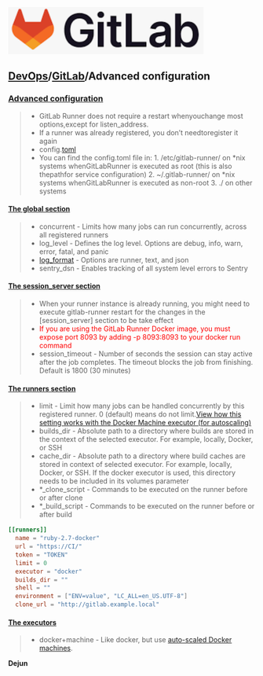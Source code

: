 
[![GitLab](../resource/GitLab.png)](https://docs.gitlab.com/)
## [DevOps]/[GitLab]/Advanced configuration



### [Advanced configuration]
  
>- GitLab Runner does not require a restart whenyouchange most options,except for listen_address.
>- If a runner was already registered, you don’t needtoregister it again
>- config.[toml]
>- You can find the config.toml file in:
    1. /etc/gitlab-runner/ on *nix systems whenGitLabRunner is executed as root (this is also thepathfor service configuration)
    2. ~/.gitlab-runner/ on *nix systems whenGitLabRunner is         executed as non-root
    3. ./ on other systems

#### [The global section]
>- concurrent - Limits how many jobs can run concurrently, across all registered runners
>- log_level - Defines the log level. Options are debug, info, warn, error, fatal, and panic
>- [log_format] - Options are runner, text, and json
>- sentry_dsn - Enables tracking of all system level errors to Sentry

#### [The session_server section]
>- When your runner instance is already running, you might need to execute gitlab-runner restart for the changes in the [session_server] section to be take effect
>- <red> If you are using the GitLab Runner Docker image, you must expose port 8093 by adding -p 8093:8093 to your docker run command </red>
>- session_timeout - Number of seconds the session can stay active after the job completes. The timeout blocks the job from finishing. Default is 1800 (30 minutes)

#### [The runners section]
>- limit - Limit how many jobs can be handled concurrently by this registered runner. 0 (default) means do not limit.[View how this setting works with the Docker Machine executor (for autoscaling)]
>- builds_dir - Absolute path to a directory where builds are stored in the context of the selected executor. For example, locally, Docker, or SSH
>- cache_dir - Absolute path to a directory where build caches are stored in context of selected executor. For example, locally, Docker, or SSH. If the docker executor is used, this directory needs to be included in its volumes parameter
>- *_clone_script - Commands to be executed on the runner before or after clone
>- *_build_script - Commands to be executed on the runner before or after build

```toml
[[runners]]
  name = "ruby-2.7-docker"
  url = "https://CI/"
  token = "TOKEN"
  limit = 0
  executor = "docker"
  builds_dir = ""
  shell = ""
  environment = ["ENV=value", "LC_ALL=en_US.UTF-8"]
  clone_url = "http://gitlab.example.local"
```

#### [The executors]

>- docker+machine - Like docker, but use [auto-scaled Docker machines].

<style>
red { color: red }
yellow { color: yellow }
</style>
**Dejun**

[//]: # (These are reference links used in the body of this note and get stripped out when the markdown processor does its job. There is no need to format nicely because it shouldn't be seen. Thanks SO - http://stackoverflow.com/questions/4823468/store-comments-in-markdown-syntax)

[DevOps]: <../../README.md>
[GitLab]: <../Gitlab/GitLab.md>

[Advanced configuration]: https://docs.gitlab.comrunner/configuration/advanced-configuration.html
[toml]: https://github.com/toml-lang/toml
[The global section]: https://docs.gitlab.com/runnerconfiguration/advanced-configurationhtml#the-global-section
[log_format]: https://docs.gitlab.com/runnerconfiguration/advanced-configurationhtml#log_format-examples-truncated
[The session_server section]: https://docs.gitlab.comrunner/configuration/advanced-configurationhtml#the-session_server-section
[The runners section]: https://docs.gitlab.com/runnerconfiguration/advanced-configurationhtml#the-runners-section
[View how this setting works with the Docker Machine executor (for autoscaling)]: https://docs.gitlab.com/runner/configuration/autoscale.html#limit-the-number-of-vms-created-by-the-docker-machine-executor
[The executors]: https://docs.gitlab.com/runner/configuration/advanced-configuration.html#the-executors
[auto-scaled Docker machines]: https://docs.gitlab.com/runner/configuration/autoscale.html